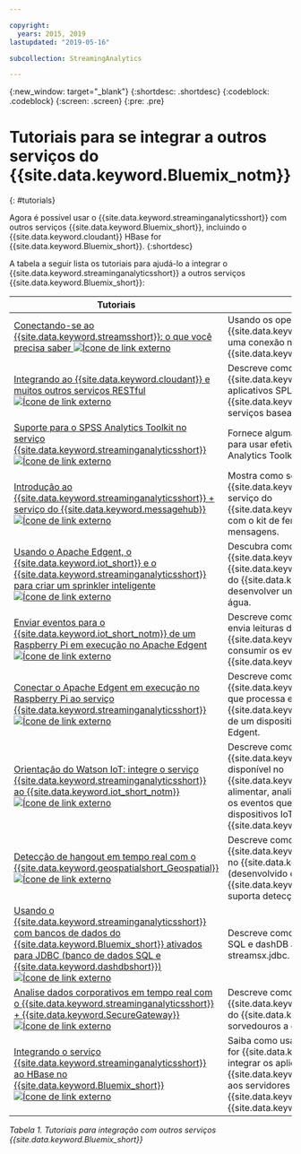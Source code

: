```yaml
---

copyright:
  years: 2015, 2019
lastupdated: "2019-05-16"

subcollection: StreamingAnalytics

---
```


<!-- Attribute definitions -->
{:new_window: target="_blank"}
{:shortdesc: .shortdesc}
{:codeblock: .codeblock}
{:screen: .screen}
{:pre: .pre}

# Tutoriais para se integrar a outros serviços do {{site.data.keyword.Bluemix_notm}}
{: #tutorials}


Agora é possível usar o {{site.data.keyword.streaminganalyticsshort}} com outros serviços {{site.data.keyword.Bluemix_short}}, incluindo o {{site.data.keyword.cloudant}} HBase for {{site.data.keyword.Bluemix_short}}.
{:shortdesc}

A tabela a seguir lista os tutoriais para ajudá-lo a integrar o {{site.data.keyword.streaminganalyticsshort}} a outros serviços {{site.data.keyword.Bluemix_short}}:


| Tutoriais | Descrição   |
|----------|--------|
| [Conectando-se ao {{site.data.keyword.streamsshort}}: o que você precisa saber ![Ícone de link externo](../../icons/launch-glyph.svg "Ícone de link externo")](https://ibm.co/2iDHfFt) | Usando os operadores do {{site.data.keyword.streamsshort}} que atendem uma conexão no {{site.data.keyword.streaminganalyticsshort}}  |
| [Integrando ao {{site.data.keyword.cloudant}} e muitos outros serviços RESTful ![Ícone de link externo](../../icons/launch-glyph.svg "Ícone de link externo")](https://developer.ibm.com/streamsdev/docs/integrating-with-cloudant-and-many-other-restful-services/) | Descreve como usar os adaptadores HTTP do {{site.data.keyword.streamsshort}} para integrar aplicativos SPL ao {{site.data.keyword.cloudant}} e a outros serviços baseados em RESTful e na web. |
| [Suporte para o SPSS Analytics Toolkit no serviço {{site.data.keyword.streaminganalyticsshort}} ![Ícone de link externo](../../icons/launch-glyph.svg "Ícone de link externo")](https://developer.ibm.com/streamsdev/docs/spss-in-bluemix-streaming-analytics-service/) | Fornece algumas dicas que são necessárias para usar efetivamente os operadores do SPSS Analytics Toolkit no ambiente de nuvem. |
| [Introdução ao {{site.data.keyword.streaminganalyticsshort}} + serviço do {{site.data.keyword.messagehub}} ![Ícone de link externo](../../icons/launch-glyph.svg "Ícone de link externo")](https://www.ibm.com/blogs/bluemix/2018/04/get-started-streaming-analytics-message-hub/) |  Mostra como se comunicar com o {{site.data.keyword.messagehub}} por meio do serviço do {{site.data.keyword.streaminganalyticsshort}} com o kit de ferramentas do sistema de mensagens. |
| [Usando o Apache Edgent, o {{site.data.keyword.iot_short}} e o {{site.data.keyword.streaminganalyticsshort}} para criar um sprinkler inteligente ![Ícone de link externo](../../icons/launch-glyph.svg "Ícone de link externo")](https://developer.ibm.com/bluemix/2016/06/01/better-analytics-with-apache-quarks/)| Descubra como combinar o Apache Edgent, o {{site.data.keyword.streaminganalyticsshort}}, o {{site.data.keyword.iot_short}} e outros serviços do {{site.data.keyword.Bluemix_short}} para desenvolver uma solução de conservação de água. |
| [Enviar eventos para o {{site.data.keyword.iot_short_notm}} de um Raspberry Pi em execução no Apache Edgent ![Ícone de link externo](../../icons/launch-glyph.svg "Ícone de link externo")](https://developer.ibm.com/recipes/tutorials/send-events-to-the-watson-iot-platform-from-a-raspberry-pi-running-apache-edgent/)| Descreve como criar um aplicativo Edgent que envia leituras de um sensor para o {{site.data.keyword.iot_short_notm}} e como consumir os eventos de um aplicativo {{site.data.keyword.streamsshort}}.|
| [Conectar o Apache Edgent em execução no Raspberry Pi ao serviço {{site.data.keyword.streaminganalyticsshort}} ![Ícone de link externo](../../icons/launch-glyph.svg "Ícone de link externo")](https://developer.ibm.com/recipes/tutorials/connect-apache-edgent-to-the-streaming-analytics-service-using-the-watson-iot-platform/)| Descreve como criar um aplicativo {{site.data.keyword.streaminganalyticsshort}} que processa eventos que são enviados para o {{site.data.keyword.iot_short_notm}} por meio de um dispositivo que executa o Apache Edgent. |
| [Orientação do Watson IoT: integre o serviço {{site.data.keyword.streaminganalyticsshort}} ao {{site.data.keyword.iot_short_notm}} ![Ícone de link externo](../../icons/launch-glyph.svg "Ícone de link externo")](https://developer.ibm.com/recipes/tutorials/integrate-ibm-streaming-analytics-service-with-watson-iot-platform/)| Descreve como usar o serviço do {{site.data.keyword.streaminganalyticsshort}}, disponível no {{site.data.keyword.Bluemix_short}}, para alimentar, analisar e correlacionar rapidamente os eventos que são publicados pelos dispositivos IoT, no {{site.data.keyword.iot_short_notm}}.|
| [Detecção de hangout em tempo real com o {{site.data.keyword.geospatialshort_Geospatial}} ![Ícone de link externo](../../icons/launch-glyph.svg "Ícone de link externo")](https://developer.ibm.com/bluemix/2016/05/27/real-time-hangout-detection/)	| Descreve como o serviço {{site.data.keyword.geospatialshort_Geospatial}} no {{site.data.keyword.Bluemix_short}} (desenvolvido com o {{site.data.keyword.streaminganalyticsshort}}) suporta detecção de hangout em tempo real.|
| [Usando o {{site.data.keyword.streaminganalyticsshort}} com bancos de dados do {{site.data.keyword.Bluemix_short}} ativados para JDBC (banco de dados SQL e {{site.data.keyword.dashdbshort}}) ![Ícone de link externo](../../icons/launch-glyph.svg "Ícone de link externo")](https://developer.ibm.com/bluemix/2016/01/26/streaming-analytics-with-jdbc-enabled-databases/)	| Descreve como integrar-se ao Banco de dados SQL e dashDB ao kit de ferramentas streamsx.jdbc.	|
| [Analise dados corporativos em tempo real com o {{site.data.keyword.streaminganalyticsshort}} + {{site.data.keyword.SecureGateway}} ![Ícone de link externo](../../icons/launch-glyph.svg "Ícone de link externo")](https://developer.ibm.com/streamsdev/docs/connect-streaming-analytics-to-your-enterprise/) | Descreve como conectar um túnel do {{site.data.keyword.SecureGateway}} a origens do {{site.data.keyword.streamsshort}} e sorvedouros a dados em movimento.	|
| [Integrando o serviço {{site.data.keyword.streaminganalyticsshort}} ao HBase no {{site.data.keyword.Bluemix_short}} ![Ícone de link externo](../../icons/launch-glyph.svg "Ícone de link externo")](https://developer.ibm.com/streamsdev/docs/integrating-streams-biginsights-hbase-service-bluemix/)| Saiba como usar o kit de ferramentas do HBase for {{site.data.keyword.Bluemix_short}} para integrar os aplicativos {{site.data.keyword.streaminganalyticsshort}} aos servidores HBase no {{site.data.keyword.bigicloudst}} no {{site.data.keyword.Bluemix_short}}.	|

*Tabela 1. Tutoriais para integração com outros serviços {{site.data.keyword.Bluemix_short}}*
